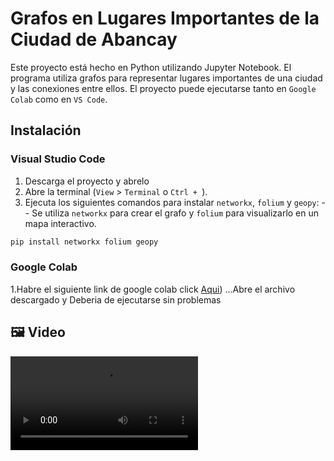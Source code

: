 # Grafos en Lugares Importantes de la Ciudad de Abancay
Este proyecto está hecho en Python utilizando Jupyter Notebook.
El programa utiliza grafos para representar lugares importantes de una ciudad y las conexiones entre ellos.
El proyecto puede ejecutarse tanto en `Google Colab` como en `VS Code`.

## Instalación

### Visual Studio Code
1. Descarga el proyecto y abrelo 
2. Abre la terminal (`View` > `Terminal` o `Ctrl + `).
3. Ejecuta los siguientes comandos para instalar `networkx`, `folium` y `geopy`:
-- Se utiliza `networkx` para crear el grafo y `folium` para visualizarlo en un mapa interactivo. 
```sh
pip install networkx folium geopy
```
### Google Colab
1.Habre el siguiente link de google colab click [Aqui](https://colab.research.google.com/))
...Abre el archivo descargado y Deberia de ejecutarse sin problemas
## 🖼️ Video 

![Grafo en acción](resources/video.mp4)
